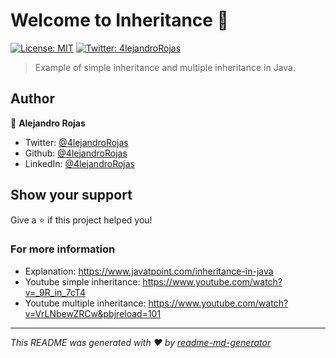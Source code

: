 # Welcome to Inheritance 👋
[![License: MIT](https://img.shields.io/badge/License-MIT-yellow.svg)](#)
[![Twitter: 4lejandroRojas](https://img.shields.io/twitter/follow/4lejandroRojas.svg?style=social)](https://twitter.com/4lejandroRojas)

> Example of simple inheritance and multiple inheritance in Java.

## Author

👤 **Alejandro Rojas**

* Twitter: [@4lejandroRojas](https://twitter.com/4lejandroRojas)
* Github: [@4lejandroRojas](https://github.com/4lejandroRojas)
* LinkedIn: [@4lejandroRojas](https://linkedin.com/in/4lejandroRojas)

## Show your support

Give a ⭐️ if this project helped you!


### For more information
* Explanation: https://www.javatpoint.com/inheritance-in-java
* Youtube simple inheritance: https://www.youtube.com/watch?v=_9R_in_7cT4
* Youtube multiple inheritance: https://www.youtube.com/watch?v=VrLNbewZRCw&pbjreload=101

***
_This README was generated with ❤️ by [readme-md-generator](https://github.com/kefranabg/readme-md-generator)_

